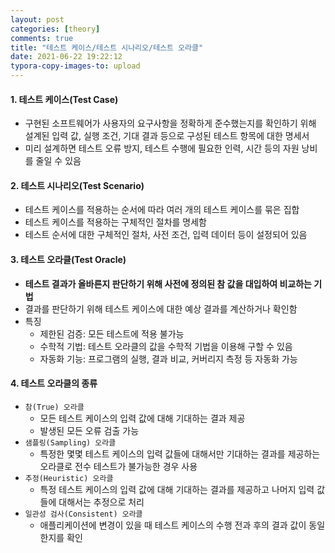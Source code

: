 ```yaml
---
layout: post
categories: [theory]
comments: true
title: "테스트 케이스/테스트 시나리오/테스트 오라클"
date: 2021-06-22 19:22:12
typora-copy-images-to: upload
---
```


#### 1. 테스트 케이스(Test Case)

- 구현된 소프트웨어가 사용자의 요구사항을 정확하게 준수했는지를 확인하기 위해 설계된 입력 값, 실행 조건, 기대 결과 등으로 구성된 테스트 항목에 대한 명세서
- 미리 설계하면 테스트 오류 방지, 테스트 수행에 필요한 인력, 시간 등의 자원 낭비를 줄일 수 있음

#### 2. 테스트 시나리오(Test Scenario)

- 테스트 케이스를 적용하는 순서에 따라 여러 개의 테스트 케이스를 묶은 집합
- 테스트 케이스를 적용하는 구체적인 절차를 명세함
- 테스트 순서에 대한 구체적인 절차, 사전 조건, 입력 데이터 등이 설정되어 있음

#### 3. 테스트 오라클(Test Oracle)

- **테스트 결과가 올바른지 판단하기 위해 사전에 정의된 참 값을 대입하여 비교하는 기법**
- 결과를 판단하기 위해 테스트 케이스에 대한 예상 결과를 계산하거나 확인함
- 특징
  - 제한된 검증: 모든 테스트에 적용 불가능
  - 수학적 기법: 테스트 오라클의 값을 수학적 기법을 이용해 구할 수 있음
  - 자동화 기능: 프로그램의 실행, 결과 비교, 커버리지 측정 등 자동화 가능

#### 4. 테스트 오라클의 종류

- `참(True) 오라클`
  - 모든 테스트 케이스의 입력 값에 대해 기대하는 결과 제공
  - 발생된 모든 오류 검출 가능
- `샘플링(Sampling) 오라클`
  - 특정한 몇몇 테스트 케이스의 입력 값들에 대해서만 기대하는 결과를 제공하는 오라클로 전수 테스트가 불가능한 경우 사용
- `추정(Heuristic) 오라클`
  - 특정 테스트 케이스의 입력 값에 대해 기대하는 결과를 제공하고 나머지 입력 값들에 대해서는 추정으로 처리
- `일관성 검사(Consistent) 오라클`
  - 애플리케이션에 변경이 있을 때 테스트 케이스의 수행 전과 후의 결과 값이 동일한지를 확인 

